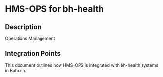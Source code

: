 # HMS-OPS for bh-health

## Description

Operations Management

## Integration Points

This document outlines how HMS-OPS is integrated with bh-health systems in Bahrain.

